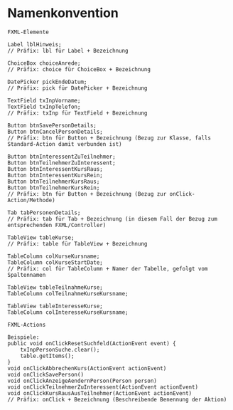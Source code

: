 Namenkonvention
===============
    FXML-Elemente

    Label lblHinweis;
    // Präfix: lbl für Label + Bezeichnung

    ChoiceBox choiceAnrede;
    // Präfix: choice für ChoiceBox + Bezeichnung
    
    DatePicker pickEndeDatum;
    // Präfix: pick für DatePicker + Bezeichnung
    
    TextField txInpVorname;
    TextField txInpTelefon;
    // Präfix: txInp für TextField + Bezeichnung
    
    Button btnSavePersonDetails;
    Button btnCancelPersonDetails;
    // Präfix: btn für Button + Bezeichnung (Bezug zur Klasse, falls Standard-Action damit verbunden ist)
    
    Button btnInteressentZuTeilnehmer;
    Button btnTeilnehmerZuInteressent;
    Button btnInteressentKursRaus;
    Button btnInteressentKursRein;
    Button btnTeilnehmerKursRaus;
    Button btnTeilnehmerKursRein;
    // Präfix: btn für Button + Bezeichnung (Bezug zur onClick-Action/Methode)
    
    Tab tabPersonenDetails;
    // Präfix: tab für Tab + Bezeichnung (in diesem Fall der Bezug zum entsprechenden FXML/Controller)
    
    TableView tableKurse;
    // Präfix: table für TableView + Bezeichnung
    
    TableColumn colKurseKursname;
    TableColumn colKurseStartDate;
    // Präfix: col für TableColumn + Namer der Tabelle, gefolgt vom Spaltennamen
    
    TableView tableTeilnahmeKurse;
    TableColumn colTeilnahmeKurseKursname;
    
    TableView tableInteresseKurse;
    TableColumn colInteresseKurseKursname;

    FXML-Actions
    
    Beispiele:
    public void onClickResetSuchfeld(ActionEvent event) {
        txInpPersonSuche.clear();
        table.getItems();
    }
    void onClickAbbrechenKurs(ActionEvent actionEvent)
    void onClickSavePerson()
    void onClickAnzeigeAendernPerson(Person person)
    void onClickTeilnehmerZuInteressent(ActionEvent actionEvent)
    void onClickKursRausAusTeilnehmer(ActionEvent actionEvent)
    // Präfix: onClick + Bezeichnung (Beschreibende Benennung der Aktion)